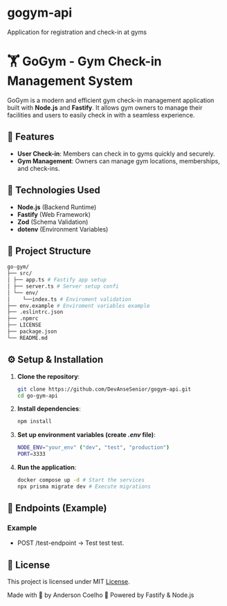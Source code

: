 # gogym-api
Application for registration and check-in at gyms
# 🏋️ GoGym - Gym Check-in Management System

GoGym is a modern and efficient gym check-in management application built with **Node.js** and **Fastify**. It allows gym owners to manage their facilities and users to easily check in with a seamless experience.

## 🚀 Features

- **User Check-in**: Members can check in to gyms quickly and securely.
- **Gym Management**: Owners can manage gym locations, memberships, and check-ins.

## 🔧 Technologies Used

- **Node.js** (Backend Runtime)
- **Fastify** (Web Framework)
- **Zod** (Schema Validation)
- **dotenv** (Environment Variables)

## 📂 Project Structure
```bash
go-gym/
├── src/
│ ├── app.ts # Fastify app setup
│ ├── server.ts # Server setup confi
│ └── env/
│    └──index.ts # Enviroment validation
├── env.example # Enviroment variables example
├── .eslintrc.json
├── .npmrc
├── LICENSE
├── package.json
└── README.md
```

## ⚙️ Setup & Installation

1. **Clone the repository**:
   ```bash
   git clone https://github.com/DevAnseSenior/gogym-api.git
   cd go-gym-api
   ```

2. **Install dependencies**:
    ```bash
   npm install
   ```
   
3. **Set up environment variables (create *.env* file)**:
    ```bash
    NODE_ENV="your_env" ("dev", "test", "production")
    PORT=3333
   ```
   
4. **Run the application**:
    ```bash
    docker compose up -d # Start the services
    npx prisma migrate dev # Execute migrations
    ```

## 📌 Endpoints (Example)
### Example
- POST /test-endpoint → Test test test.

## 📄 License
This project is licensed under MIT [License](./LICENSE).

Made with 💪 by Anderson Coelho
🚀 Powered by Fastify & Node.js
